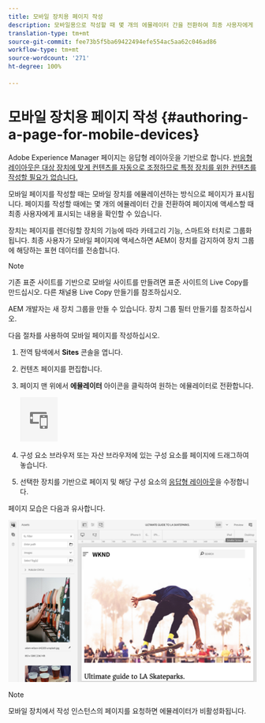 ```yaml
---
title: 모바일 장치용 페이지 작성
description: 모바일용으로 작성할 때 몇 개의 에뮬레이터 간을 전환하여 최종 사용자에게 표시되는 내용을 확인할 수 있습니다.
translation-type: tm+mt
source-git-commit: fee73b5f5ba69422494efe554ac5aa62c046ad86
workflow-type: tm+mt
source-wordcount: '271'
ht-degree: 100%

---
```



# 모바일 장치용 페이지 작성 {#authoring-a-page-for-mobile-devices}

Adobe Experience Manager 페이지는 응답형 레이아웃을 기반으로 합니다. [반응형 레이아웃은 대상 장치에 맞게 컨텐츠를 자동으로 조정하므로 특정 장치를 위한 컨텐츠를 작성할 필요가 없습니다.](/help/sites-cloud/authoring/features/responsive-layout.md)

모바일 페이지를 작성할 때는 모바일 장치를 에뮬레이션하는 방식으로 페이지가 표시됩니다. 페이지를 작성할 때에는 몇 개의 에뮬레이터 간을 전환하여 페이지에 액세스할 때 최종 사용자에게 표시되는 내용을 확인할 수 있습니다.

장치는 페이지를 렌더링할 장치의 기능에 따라 카테고리 기능, 스마트와 터치로 그룹화됩니다. 최종 사용자가 모바일 페이지에 액세스하면 AEM이 장치를 감지하여 장치 그룹에 해당하는 표현 데이터를 전송합니다.

>[!NOTE]
>
>기존 표준 사이트를 기반으로 모바일 사이트를 만들려면 표준 사이트의 Live Copy를 만드십시오. 다른 채널용 Live Copy 만들기를 참조하십시오.
>
>AEM 개발자는 새 장치 그룹을 만들 수 있습니다. 장치 그룹 필터 만들기를 참조하십시오.

<!--
>To create a mobile site based on an existing standard site, create a live copy of the standard site. (See [Creating a Live Copy for Different Channels](/help/sites-administering/msm-livecopy.md).)
>
>AEM developers can create new device groups. (See [Creating Device Group Filters](/help/sites-developing/groupfilters.md).)
-->

다음 절차를 사용하여 모바일 페이지를 작성하십시오.

1. 전역 탐색에서 **Sites** 콘솔을 엽니다.
1. 컨텐츠 페이지를 편집합니다.
1. 페이지 맨 위에서 **에뮬레이터** 아이콘을 클릭하여 원하는 에뮬레이터로 전환합니다.

   ![에뮬레이터 아이콘](/help/sites-cloud/authoring/assets/emulator.png)

1. 구성 요소 브라우저 또는 자산 브라우저에 있는 구성 요소를 페이지에 드래그하여 놓습니다.
1. 선택한 장치를 기반으로 페이지 및 해당 구성 요소의 [응답형 레이아웃](/help/sites-cloud/authoring/features/responsive-layout.md)을 수정합니다.

페이지 모습은 다음과 유사합니다.

![모바일 예](/help/sites-cloud/authoring/assets/mobile.png)

>[!NOTE]
>
>모바일 장치에서 작성 인스턴스의 페이지를 요청하면 에뮬레이터가 비활성화됩니다.
